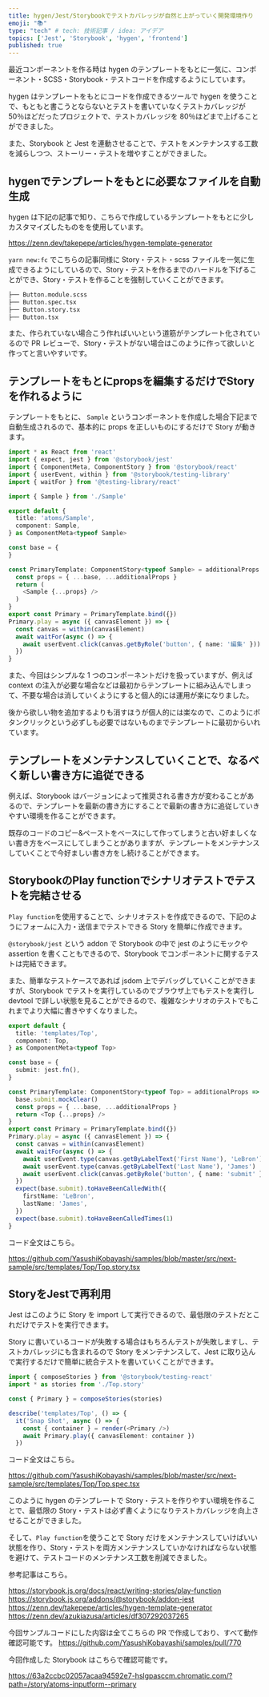 ```yaml
---
title: hygen/Jest/Storybookでテストカバレッジが自然と上がっていく開発環境作り
emoji: "📚"
type: "tech" # tech: 技術記事 / idea: アイデア
topics: ['Jest', 'Storybook', 'hygen', 'frontend']
published: true
---
```


最近コンポーネントを作る時は hygen のテンプレートをもとに一気に、コンポーネント・SCSS・Storybook・テストコードを作成するようにしています。

hygen はテンプレートをもとにコードを作成できるツールで hygen を使うことで、もともと書こうとならないとテストを書いていなくテストカバレッジが 50％ほどだったプロジェクトで、テストカバレッジを 80％ほどまで上げることができました。

また、Storybook と Jest を連動させることで、テストをメンテナンスする工数を減らしつつ、ストーリー・テストを増やすことができました。


## hygenでテンプレートをもとに必要なファイルを自動生成


hygen は下記の記事で知り、こちらで作成しているテンプレートをもとに少しカスタマイズしたものをを使用しています。

https://zenn.dev/takepepe/articles/hygen-template-generator


`yarn new:fc` でこちらの記事同様に Story・テスト・scss ファイルを一気に生成できるようにしているので、Story・テストを作るまでのハードルを下げることができ、Story・テストを作ることを強制していくことができます。

```bash
├── Button.module.scss
├── Button.spec.tsx
├── Button.story.tsx
├── Button.tsx
```

また、作られていない場合こう作ればいいという道筋がテンプレート化されているので PR レビューで、Story・テストがない場合はこのように作って欲しいと作ってと言いやすいです。

## テンプレートをもとにpropsを編集するだけでStoryを作れるように

テンプレートをもとに、  `Sample` というコンポーネントを作成した場合下記まで自動生成されるので、基本的に props を正しいものにするだけで Story が動きます。

```typescript
import * as React from 'react'
import { expect, jest } from '@storybook/jest'
import { ComponentMeta, ComponentStory } from '@storybook/react'
import { userEvent, within } from '@storybook/testing-library'
import { waitFor } from '@testing-library/react'

import { Sample } from './Sample'

export default {
  title: 'atoms/Sample',
  component: Sample,
} as ComponentMeta<typeof Sample>

const base = {
}

const PrimaryTemplate: ComponentStory<typeof Sample> = additionalProps => {
  const props = { ...base, ...additionalProps }
  return (
    <Sample {...props} />
  )
}
export const Primary = PrimaryTemplate.bind({})
Primary.play = async ({ canvasElement }) => {
  const canvas = within(canvasElement)
  await waitFor(async () => {
    await userEvent.click(canvas.getByRole('button', { name: '編集' }))
  })
}
```

また、今回はシンプルな 1 つのコンポーネントだけを扱っていますが、例えば context の注入が必要な場合などは最初からテンプレートに組み込んでしまって、不要な場合は消していくようにすると個人的には運用が楽になりました。

後から欲しい物を追加するよりも消すほうが個人的には楽なので、このようにボタンクリックという必ずしも必要ではないものまでテンプレートに最初からいれています。


## テンプレートをメンテナンスしていくことで、なるべく新しい書き方に追従できる

例えば、Storybook はバージョンによって推奨される書き方が変わることがあるので、テンプレートを最新の書き方にすることで最新の書き方に追従していきやすい環境を作ることができます。

既存のコードのコピー&ペーストをベースにして作ってしまうと古い好ましくない書き方をベースにしてしまうことがありますが、テンプレートをメンテナンスしていくことで今好ましい書き方をし続けることができます。

## StorybookのPlay functionでシナリオテストでテストを完結させる


`Play function`を使用することで、シナリオテストを作成できるので、下記のようにフォームに入力・送信までテストできる Story を簡単に作成できます。

`@storybook/jest` という addon で Storybook の中で jest のようにモックや assertion を書くこともできるので、Storybook でコンポーネントに関するテストは完結できます。

また、簡単なテストケースであれば jsdom 上でデバッグしていくことができますが、Storybook でテストを実行しているのでブラウザ上でもテストを実行し devtool で詳しい状態を見ることができるので、複雑なシナリオのテストでもこれまでより大幅に書きやすくなりました。

```typescript
export default {
  title: 'templates/Top',
  component: Top,
} as ComponentMeta<typeof Top>

const base = {
  submit: jest.fn(),
}

const PrimaryTemplate: ComponentStory<typeof Top> = additionalProps => {
  base.submit.mockClear()
  const props = { ...base, ...additionalProps }
  return <Top {...props} />
}
export const Primary = PrimaryTemplate.bind({})
Primary.play = async ({ canvasElement }) => {
  const canvas = within(canvasElement)
  await waitFor(async () => {
    await userEvent.type(canvas.getByLabelText('First Name'), 'LeBron')
    await userEvent.type(canvas.getByLabelText('Last Name'), 'James')
    await userEvent.click(canvas.getByRole('button', { name: 'submit' }))
  })
  expect(base.submit).toHaveBeenCalledWith({
    firstName: 'LeBron',
    lastName: 'James',
  })
  expect(base.submit).toHaveBeenCalledTimes(1)
}
```
コード全文はこちら。

https://github.com/YasushiKobayashi/samples/blob/master/src/next-sample/src/templates/Top/Top.story.tsx


## StoryをJestで再利用

Jest はこのように Story を import して実行できるので、最低限のテストだとこれだけでテストを実行できます。

Story に書いているコードが失敗する場合はもちろんテストが失敗しますし、テストカバレッジにも含まれるので Story をメンテナンスして、Jest に取り込んで実行するだけで簡単に統合テストを書いていくことができます。

```typescript
import { composeStories } from '@storybook/testing-react'
import * as stories from './Top.story'

const { Primary } = composeStories(stories)

describe('templates/Top', () => {
  it('Snap Shot', async () => {
    const { container } = render(<Primary />)
    await Primary.play({ canvasElement: container })
  })
```

コード全文はこちら。

https://github.com/YasushiKobayashi/samples/blob/master/src/next-sample/src/templates/Top/Top.spec.tsx


このように hygen のテンプレートで Story・テストを作りやすい環境を作ることで、最低限の Story・テストは必ず書くようになりテストカバレッジを向上させることができました。

そして、`Play function`を使うことで Story だけをメンテナンスしていけばいい状態を作り、Story・テストを両方メンテナンスしていかなければならない状態を避けて、テストコードのメンテナンス工数を削減できました。

参考記事はこちら。

https://storybook.js.org/docs/react/writing-stories/play-function
https://storybook.js.org/addons/@storybook/addon-jest
https://zenn.dev/takepepe/articles/hygen-template-generator
https://zenn.dev/azukiazusa/articles/df307292037265


今回サンプルコードにした内容は全てこちらの PR で作成しており、すべて動作確認可能です。
https://github.com/YasushiKobayashi/samples/pull/770


今回作成した Storybook はこちらで確認可能です。

https://63a2ccbc02057acaa94592e7-hslgpasccm.chromatic.com/?path=/story/atoms-inputform--primary

